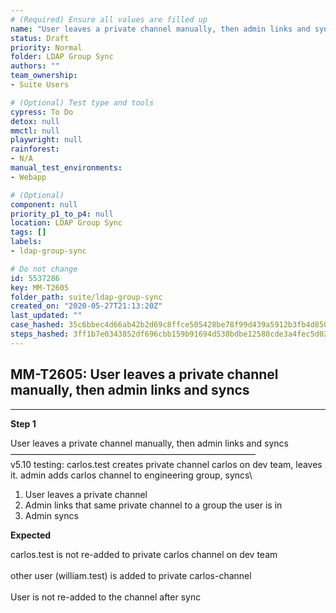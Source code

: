 ```yaml
---
# (Required) Ensure all values are filled up
name: "User leaves a private channel manually, then admin links and syncs"
status: Draft
priority: Normal
folder: LDAP Group Sync
authors: ""
team_ownership: 
- Suite Users

# (Optional) Test type and tools
cypress: To Do
detox: null
mmctl: null
playwright: null
rainforest: 
- N/A
manual_test_environments: 
- Webapp

# (Optional)
component: null
priority_p1_to_p4: null
location: LDAP Group Sync
tags: []
labels: 
- ldap-group-sync

# Do not change
id: 5537286
key: MM-T2605
folder_path: suite/ldap-group-sync
created_on: "2020-05-27T21:13:20Z"
last_updated: ""
case_hashed: 35c6bbec4d66ab42b2d69c8ffce505428be78f99d439a5912b3fb4d850fb7a47e3a583fc19aa2d7751f4d6a2af26d173
steps_hashed: 3ff1b7e0343852df696cbb159b91694d538bdbe12580cde3a4fec5d028367951ad00c5d622bf090a58c72b5c95c945b3
---
```


## MM-T2605: User leaves a private channel manually, then admin links and syncs

---

**Step 1**

User leaves a private channel manually, then admin links and syncs\
————————————————————————————\
v5.10 testing: carlos.test creates private channel carlos on dev team, leaves it. admin adds carlos channel to engineering group, syncs\\

1. User leaves a private channel
2. Admin links that same private channel to a group the user is in
3. Admin syncs

**Expected**

carlos.test is not re-added to private carlos channel on dev team\
\
other user (william.test) is added to private carlos-channel\
\
User is not re-added to the channel after sync
